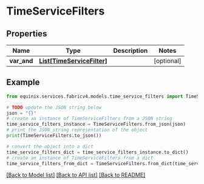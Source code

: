 # TimeServiceFilters


## Properties

Name | Type | Description | Notes
------------ | ------------- | ------------- | -------------
**var_and** | [**List[TimeServiceFilter]**](TimeServiceFilter.md) |  | [optional] 

## Example

```python
from equinix.services.fabricv4.models.time_service_filters import TimeServiceFilters

# TODO update the JSON string below
json = "{}"
# create an instance of TimeServiceFilters from a JSON string
time_service_filters_instance = TimeServiceFilters.from_json(json)
# print the JSON string representation of the object
print(TimeServiceFilters.to_json())

# convert the object into a dict
time_service_filters_dict = time_service_filters_instance.to_dict()
# create an instance of TimeServiceFilters from a dict
time_service_filters_from_dict = TimeServiceFilters.from_dict(time_service_filters_dict)
```
[[Back to Model list]](../README.md#documentation-for-models) [[Back to API list]](../README.md#documentation-for-api-endpoints) [[Back to README]](../README.md)


